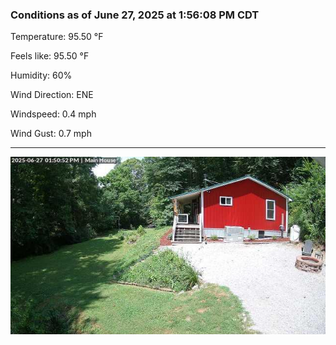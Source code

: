 ### Conditions as of June 27, 2025 at 1:56:08 PM CDT 

Temperature: 95.50 &deg;F

Feels like: 95.50 &deg;F

Humidity: 60%

Wind Direction: ENE

Windspeed: 0.4 mph

Wind Gust: 0.7 mph

---

<img src="./images/latest.jpeg"/>

